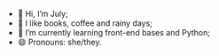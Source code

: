 - 👋 Hi, I’m July;
- 👀 I like books, coffee and rainy days;
- 🌱 I’m currently learning front-end bases and Python;
- 😄 Pronouns: she/they.

<!---
JulyIshabu/JulyIshabu is a ✨ special ✨ repository because its `README.md` (this file) appears on your GitHub profile.
You can click the Preview link to take a look at your changes.
--->
